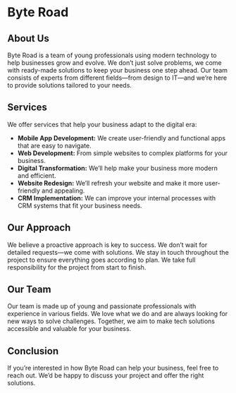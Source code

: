 
# Byte Road

## About Us
Byte Road is a team of young professionals using modern technology to help businesses grow and evolve. We don’t just solve problems, we come with ready-made solutions to keep your business one step ahead. Our team consists of experts from different fields—from design to IT—and we’re here to provide solutions tailored to your needs.

## Services
We offer services that help your business adapt to the digital era:
- **Mobile App Development:** We create user-friendly and functional apps that are easy to navigate.
- **Web Development:** From simple websites to complex platforms for your business.
- **Digital Transformation:** We’ll help make your business more modern and efficient.
- **Website Redesign:** We’ll refresh your website and make it more user-friendly and appealing.
- **CRM Implementation:** We can improve your internal processes with CRM systems that fit your business needs.

## Our Approach
We believe a proactive approach is key to success. We don’t wait for detailed requests—we come with solutions. We stay in touch throughout the project to ensure everything goes according to plan. We take full responsibility for the project from start to finish.

## Our Team
Our team is made up of young and passionate professionals with experience in various fields. We love what we do and are always looking for new ways to solve challenges. Together, we aim to make tech solutions accessible and valuable for your business.

## Conclusion
If you’re interested in how Byte Road can help your business, feel free to reach out. We’d be happy to discuss your project and offer the right solutions.
